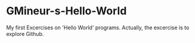# GMineur-s-Hello-World
My first Excercises on 'Hello World' programs.
Actually, the excercise is to explore Github.
